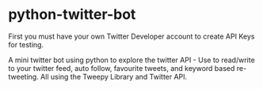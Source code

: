 # python-twitter-bot

First you must have your own Twitter Developer account to create API Keys for testing.

A mini twitter bot using python to explore the twitter API - Use to read/write to your twitter feed, auto follow, favourite tweets, and keyword based re-tweeting. All using the Tweepy Library and Twitter API.
